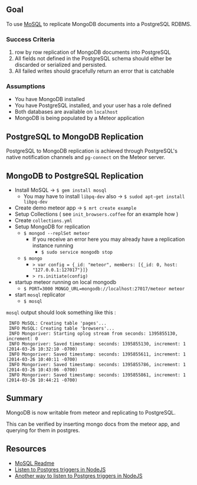 ## Goal
To use [MoSQL](https://github.com/stripe/mosql) to replicate MongoDB documents into a PostgreSQL RDBMS.

### Success Criteria
1. row by row replication of MongoDB documents into PostgreSQL
2. All fields not defined in the PostgreSQL schema should either be discarded or serialized and persisted.
3. All failed writes should gracefully return an error that is catchable

### Assumptions
* You have MongoDB installed
* You have PostgreSQL installed, and your user has a role defined
* Both databases are available on `localhost`
* MongoDB is being populated by a Meteor application

## PostgreSQL to MongoDB Replication

PostgreSQL to MongoDB replication is achieved through PostgreSQL's native notification channels and `pg-connect` on the Meteor server.

## MongoDB to PostgreSQL Replication
* Install MoSQL -> `$ gem install mosql`
    * You may have to install `libpq-dev` also -> `$ sudod apt-get install libpq-dev`
* Create demo meteor app -> `$ mrt create example`
* Setup Collections ( see `init_browsers.coffee` for an example how )
* Create `collections.yml`
* Setup MongoDB for replication
    * `$ mongod --replSet meteor`
        * If you receive an error here you may already have a replication instance running
            * `$ sudo service mongodb stop`
    * `$ mongo`
        * `> var config = {_id: "meteor", members: [{_id: 0, host: "127.0.0.1:127017"}]}`
        * `> rs.initiate(config)`
* startup meteor running on local mongodb
    * `$ PORT=3000 MONGO_URL=mongodb://localhost:27017/meteor meteor`
* start `mosql` replicator
    * `$ mosql`

`mosql` output should look something like this :
```shell
 INFO MoSQL: Creating table 'pages'...
 INFO MoSQL: Creating table 'browsers'...
 INFO Mongoriver: Starting oplog stream from seconds: 1395855130, increment: 0
 INFO Mongoriver: Saved timestamp: seconds: 1395855130, increment: 1 (2014-03-26 10:32:10 -0700)
 INFO Mongoriver: Saved timestamp: seconds: 1395855611, increment: 1 (2014-03-26 10:40:11 -0700)
 INFO Mongoriver: Saved timestamp: seconds: 1395855786, increment: 1 (2014-03-26 10:43:06 -0700)
 INFO Mongoriver: Saved timestamp: seconds: 1395855861, increment: 1 (2014-03-26 10:44:21 -0700)
```

## Summary
MongoDB is now writable from meteor and replicating to PostgreSQL.

This can be verified by inserting mongo docs from the meteor app, and querying for them in postgres.

## Resources
* [MoSQL Readme](https://github.com/stripe/mosql/blob/master/README.md)
* [Listen to Postgres triggers in NodeJS](http://bjorngylling.com/2011-04-13/postgres-listen-notify-with-node-js.html)
* [Another way to listen to Postgres triggers in NodeJS](http://lheurt.blogspot.com/2011/11/listen-to-postgresql-inserts-with.html)
